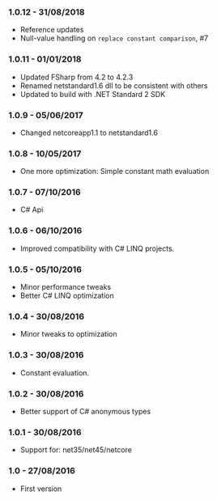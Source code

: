 ### 1.0.12 - 31/08/2018
* Reference updates
* Null-value handling on ``replace constant comparison``, #7

### 1.0.11 - 01/01/2018
* Updated FSharp from 4.2 to 4.2.3
* Renamed netstandard1.6 dll to be consistent with others
* Updated to build with .NET Standard 2 SDK

### 1.0.9 - 05/06/2017
* Changed netcoreapp1.1 to netstandard1.6

### 1.0.8 - 10/05/2017
* One more optimization: Simple constant math evaluation

### 1.0.7 - 07/10/2016
* C# Api

### 1.0.6 - 06/10/2016
* Improved compatibility with C# LINQ projects.

### 1.0.5 - 05/10/2016
* Minor performance tweaks
* Better C# LINQ optimization

### 1.0.4 - 30/08/2016
* Minor tweaks to optimization

### 1.0.3 - 30/08/2016
* Constant evaluation.

### 1.0.2 - 30/08/2016
* Better support of C# anonymous types

### 1.0.1 - 30/08/2016
* Support for: net35/net45/netcore

### 1.0 - 27/08/2016
* First version

